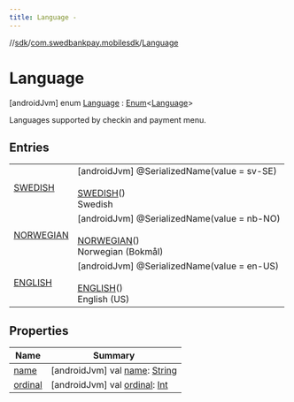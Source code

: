 ```yaml
---
title: Language -
---
```

//[sdk](../../../index)/[com.swedbankpay.mobilesdk](../index)/[Language](index)



# Language  
 [androidJvm] enum [Language](index) : [Enum](https://kotlinlang.org/api/latest/jvm/stdlib/kotlin/-enum/index.html)<[Language](index)> 

Languages supported by checkin and payment menu.

   


## Entries  
  
| | |
|---|---|
| <a name="com.swedbankpay.mobilesdk/Language.SWEDISH///PointingToDeclaration/"></a>[SWEDISH](-s-w-e-d-i-s-h/index)| <a name="com.swedbankpay.mobilesdk/Language.SWEDISH///PointingToDeclaration/"></a> [androidJvm] @SerializedName(value = sv-SE)  <br>  <br>[SWEDISH](-s-w-e-d-i-s-h/index)()  <br>Swedish   <br>|
| <a name="com.swedbankpay.mobilesdk/Language.NORWEGIAN///PointingToDeclaration/"></a>[NORWEGIAN](-n-o-r-w-e-g-i-a-n/index)| <a name="com.swedbankpay.mobilesdk/Language.NORWEGIAN///PointingToDeclaration/"></a> [androidJvm] @SerializedName(value = nb-NO)  <br>  <br>[NORWEGIAN](-n-o-r-w-e-g-i-a-n/index)()  <br>Norwegian (Bokmål)   <br>|
| <a name="com.swedbankpay.mobilesdk/Language.ENGLISH///PointingToDeclaration/"></a>[ENGLISH](-e-n-g-l-i-s-h/index)| <a name="com.swedbankpay.mobilesdk/Language.ENGLISH///PointingToDeclaration/"></a> [androidJvm] @SerializedName(value = en-US)  <br>  <br>[ENGLISH](-e-n-g-l-i-s-h/index)()  <br>English (US)   <br>|


## Properties  
  
|  Name |  Summary | 
|---|---|
| <a name="com.swedbankpay.mobilesdk/Language/name/#/PointingToDeclaration/"></a>[name](index.md#856950756%2FProperties%2F-1404661416)| <a name="com.swedbankpay.mobilesdk/Language/name/#/PointingToDeclaration/"></a> [androidJvm] val [name](index.md#856950756%2FProperties%2F-1404661416): [String](https://kotlinlang.org/api/latest/jvm/stdlib/kotlin/-string/index.html)   <br>|
| <a name="com.swedbankpay.mobilesdk/Language/ordinal/#/PointingToDeclaration/"></a>[ordinal](index.md#-391306022%2FProperties%2F-1404661416)| <a name="com.swedbankpay.mobilesdk/Language/ordinal/#/PointingToDeclaration/"></a> [androidJvm] val [ordinal](index.md#-391306022%2FProperties%2F-1404661416): [Int](https://kotlinlang.org/api/latest/jvm/stdlib/kotlin/-int/index.html)   <br>|

